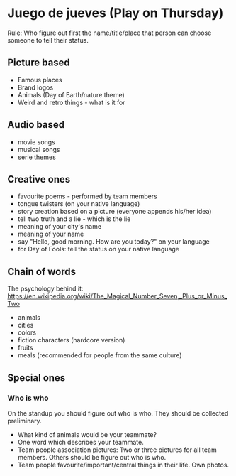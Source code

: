 # Juego de jueves (Play on Thursday)

Rule: Who figure out first the name/title/place that person can choose someone to tell their status.

## Picture based

- Famous places
- Brand logos
- Animals (Day of Earth/nature theme)
- Weird and retro things - what is it for

## Audio based

- movie songs
- musical songs
- serie themes

## Creative ones

- favourite poems - performed by team members
- tongue twisters (on your native language)
- story creation based on a picture (everyone appends his/her idea)
- tell two truth and a lie - which is the lie
- meaning of your city's name
- meaning of your name
- say "Hello, good morning. How are you today?" on your language
- for Day of Fools: tell the status on your native language

## Chain of words

The psychology behind it: <https://en.wikipedia.org/wiki/The_Magical_Number_Seven,_Plus_or_Minus_Two>

- animals
- cities
- colors
- fiction characters (hardcore version)
- fruits
- meals (recommended for people from the same culture)

## Special ones

### Who is who

On the standup you should figure out who is who. They should be collected preliminary.

- What kind of animals would be your teammate?
- One word which describes your teammate.
- Team people association pictures: Two or three pictures for all team members. Others should be figure out who is who.
- Team people favourite/important/central things in their life. Own photos.
